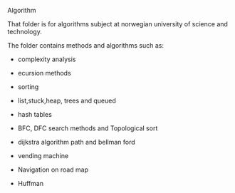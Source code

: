 Algorithm

That folder is for algorithms subject at norwegian university of science and technology.

The folder contains methods and algorithms such as:

* complexity analysis

* ecursion methods

* sorting

* list,stuck,heap, trees and queued

* hash tables

* BFC, DFC search methods and Topological sort

* dijkstra algorithm path and bellman ford
* vending machine

* Navigation on road map

* Huffman